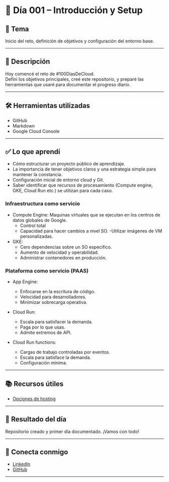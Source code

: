 # 📅 Día 001 – Introducción y Setup

## 📌 Tema

Inicio del reto, definición de objetivos y configuración del entorno base.

---

## 📘 Descripción

Hoy comencé el reto de #100DíasDeCloud.  
Definí los objetivos principales, creé este repositorio, y preparé las herramientas que usaré para documentar el progreso diario.

---

## 🛠️ Herramientas utilizadas

- GitHub
- Markdown
- Google Cloud Console

---

## ✅ Lo que aprendí

- Cómo estructurar un proyecto público de aprendizaje.
- La importancia de tener objetivos claros y una estrategia simple para mantener la constancia.
- Configuración inicial de entorno cloud y Git.
- Saber identificar que recursos de procesamiento (Compute engine, GKE, Cloud Run etc.) se utilizan para cada caso.

### Infraestructura como servicio

- Compute Engine: Maquinas virtuales que se ejecutan en los centros de datos globales de Google.
  - Control total
  - Capacidad para hacer cambios a nivel SO.
    -Utilizar imágenes de VM personalizadas.
- GKE:
  - Cero dependencias sobre un SO especifico.
  - Aumento de velocidad y operabilidad.
  - Administrar contenedores en producción.

### Plataforma como servicio (PAAS)

- App Engine:

  - Enfocarse en la escritura de código.
  - Velocidad para desarrolladores.
  - Minimizar sobrecarga operativa.

- Cloud Run:

  - Escala para satisfacer la demanda.
  - Paga por lo que usas.
  - Admite extremos de API.

- Cloud Run functions:
  - Cargas de trabajo controladas por eventos.
  - Escala para satisface la demanda.
  - Configuración minima.

---

## 📚 Recursos útiles

- [Opciones de hosting](https://cloud.google.com/hosting-options)

---

## 🎯 Resultado del día

Repositorio creado y primer día documentado. ¡Vamos con todo!

---

## 🤝 Conecta conmigo

- [LinkedIn](https://www.linkedin.com/in/luis-felipe-carrasco/)
- [GitHub](https://github.com/pipeddev/)

---
